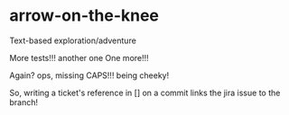 # arrow-on-the-knee
Text-based exploration/adventure


More tests!!!
another one
One more!!!


Again?
ops, missing CAPS!!!
being cheeky!


So, writing a ticket's reference in [] on a commit links the jira issue to the branch!
